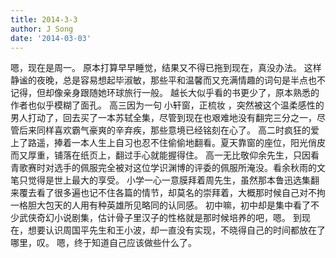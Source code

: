 ```yaml
---
title: 2014-3-3
author: J Song
date: '2014-03-03'
---
```

嗯，现在是周一。
原本打算早早睡觉，结果又不得已拖到现在，真没办法。
这样静谧的夜晚，总是容易想起毕淑敏，那些平和温馨而又充满情趣的词句是半点也不记得，但却像亲身跟随她环球旅行一般。
越长大似乎看的书更少了，原本熟悉的作者也似乎模糊了面孔。
高三因为一句 小轩窗，正梳妆 ，突然被这个温柔感性的男人打动了，回去买了一本苏轼全集，尽管到现在也艰难地没有翻完三分之一，尽管后来同样喜欢霸气豪爽的辛弃疾，那些意境已经铭刻在心了。
高二时疯狂的爱上了路遥，捧着一本人生上自习也忍不住偷偷地翻看。夏天靠窗的座位，阳光俏皮而又厚重，铺落在纸页上，翻过手心就能握得住。
高一无比敬仰余先生，只因看青歌赛时对选手的佩服完全被对这位学识渊博的评委的佩服所淹没。看余秋雨的文笔只觉得是世上最大的享受。
小学一心一意膜拜着周先生，虽然那本鲁迅选集翻来覆去看了很多遍也记不住各篇的情节，却莫名的崇拜着，大概那时候自己对不拘一格胆大包天的人用有种英雄所见略同的认同感。
初中嘛，初中却是集中看了不少武侠奇幻小说剧集，估计骨子里汉子的性格就是那时候培养的吧，嗯。
到现在，想要认识周国平先生和王小波，却一直没有实现，不晓得自己的时间都放在了哪里，叹。
嗯，终于知道自己应该做些什么了。